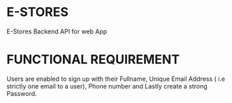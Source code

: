 # E-STORES
E-Stores Backend API for web App

# FUNCTIONAL REQUIREMENT
Users are enabled to sign up with their Fullname, Unique Email Address ( i.e strictly one email to a user), Phone number and Lastly create a strong Password.
